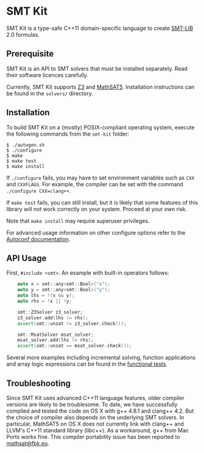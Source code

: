 # SMT Kit

SMT Kit is a type-safe C++11 domain-specific language to
create [SMT-LIB][smt-lib] 2.0 formulas.

[smt-lib]: http://www.smt-lib.org/

## Prerequisite

SMT Kit is an API to SMT solvers that must be installed separately.
Read their software licences carefully.

Currently, SMT Kit supports [Z3][z3] and [MathSAT5][msat]. Installation
instructions can be found in the `solvers/` directory.

[z3]: http://z3.codeplex.com/
[msat]: http://mathsat.fbk.eu/

## Installation

To build SMT Kit on a (mostly) POSIX-compliant operating system,
execute the following commands from the `smt-kit` folder:

    $ ./autogen.sh
    $ ./configure
    $ make
    $ make test
    $ make install

If `./configure` fails, you may have to set environment variables
such as `CXX` and `CXXFLAGS`. For example, the compiler can
be set with the command `./configure CXX=clang++`.

If `make test` fails, you can still install, but it is likely that some
features of this library will not work correctly on your system.
Proceed at your own risk.

Note that `make install` may require superuser privileges.

For advanced usage information on other configure options refer to the
[Autoconf documentation][autoconf].

[autoconf]: http://www.gnu.org/software/autoconf/

## API Usage

First, `#include <smt>`. An example with built-in operators follows:

```C++
    auto x = smt::any<smt::Bool>("x");
    auto y = smt::any<smt::Bool>("y");
    auto lhs = !(x && y);
    auto rhs = !x || !y;

    smt::Z3Solver z3_solver;
    z3_solver.add(lhs != rhs);
    assert(smt::unsat != z3_solver.check());

    smt::MsatSolver msat_solver;
    msat_solver.add(lhs != rhs);
    assert(smt::unsat == msat_solver.check());
```

Several more examples including incremental solving, function applications
and array logic expressions can be found in the [functional tests][api].

[api]: https://github.com/ahorn/smt-kit/blob/master/test/smt_functional_test.cpp

## Troubleshooting

Since SMT Kit uses advanced C++11 language features, older compiler
versions are likely to be troublesome. To date, we have successfully
compiled and tested the code on OS X with g++ 4.8.1 and clang++ 4.2.
But the choice of compiler also depends on the underlying SMT solvers.
In particular, MathSAT5 on OS X does not currently link with clang++
and LLVM's C++11 standard library (libc++). As a workaround, g++ from
Mac Ports works fine. This compiler portability issue has been reported
to mathsat@fbk.eu.
